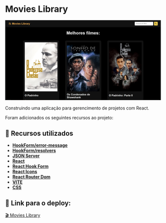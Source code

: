 # Movies Library

![Preview](https://github.com/ManoeldeCastro/movie_lib/blob/main/home%20movie%20lib.png?raw=true)

Construindo uma aplicação para gerencimento de projetos com React.

Foram adicionados os seguintes recursos ao projeto:


## 🚀 Recursos utilizados

* **[HookForm/error-message](https://github.com/react-hook-form/error-message)**
* **[HookForm/resolvers](https://github.com/react-hook-form/resolvers)**
* **[JSON Server](https://www.npmjs.com/package/json-server)**
* **[React](https://pt-br.reactjs.org/)**
* **[React Hook Form](https://www.npmjs.com/package/react-hook-form)**
* **[React Icons](https://www.npmjs.com/package/react-icons)**
* **[React Router Dom](https://www.npmjs.com/package/react-router-dom)**
* **[VITE](https://www.npmjs.com/package/vite)**
* **[CSS](https://www.npmjs.com/package/css)**

## 🚀 Link para o deploy:

[🎬 Movies Library](https://movie-librarymd.netlify.app/)
